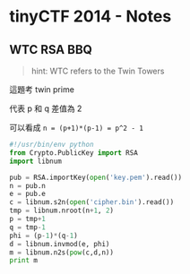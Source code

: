 # tinyCTF 2014 - Notes


## WTC RSA BBQ
> hint: WTC refers to the Twin Towers

這題考 twin prime

代表 p 和 q 差值為 2

可以看成 ```n = (p+1)*(p-1) = p^2 - 1```


```python
#!/usr/bin/env python
from Crypto.PublicKey import RSA
import libnum

pub = RSA.importKey(open('key.pem').read())
n = pub.n
e = pub.e
c = libnum.s2n(open('cipher.bin').read())
tmp = libnum.nroot(n+1, 2)
p = tmp+1
q = tmp-1
phi = (p-1)*(q-1)
d = libnum.invmod(e, phi)
m = libnum.n2s(pow(c,d,n))
print m
```
